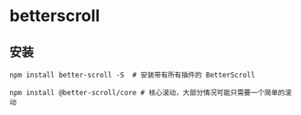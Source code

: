 # betterscroll

## 安装

```
npm install better-scroll -S  # 安装带有所有插件的 BetterScroll

npm install @better-scroll/core # 核心滚动，大部分情况可能只需要一个简单的滚动
```

